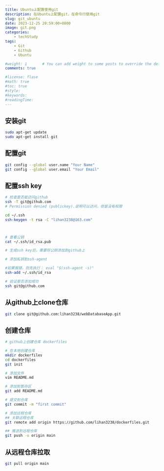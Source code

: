 ```yaml
---
title: Ubuntu上配置使用git
description: 在Ubuntu上配置git，在命令行使用git
slug: git_ubuntu
date: 2023-12-25 20:59:00+0800
image: git.png
categories:
    - techStudy
tags:
    - Git
    - Github
    - Ubuntu

#weight: 1       # You can add weight to some posts to override the default sorting (date descending)
comments: true

#license: flase
#math: true
#toc: true
#style: 
#keywords:
#readingTime:
---
```


## 安装git

```bash
sudo apt-get update
sudo apt-get install git
```

## 配置git

```bash
git config --global user.name "Your Name"
git config --global user.email "Your Email"
```

## 配置ssh key

```bash
# 检查是否能访问github
ssh -T git@github.com
# Permission denied (publickey).说明可以访问，但是没有权限

cd ~/.ssh
ssh-keygen -t rsa -C "lihan3238@163.com"



# 查看公钥
cat ~/.ssh/id_rsa.pub

# 生成ssh key后，需要将公钥添加到github上

# 添加私钥到ssh-agent

#如果报错，则先执行： eval "$(ssh-agent -s)"
ssh-add ~/.ssh/id_rsa

# 验证是否添加成功
ssh git@github.com

```

## 从github上clone仓库

```bash
git clone git@github.com:lihan3238/webDatabaseApp.git
```

## 创建仓库

```bash
# github上创建仓库 dockerfiles

# 在本地创建仓库
mkdir dockerfiles
cd dockerfiles
git init

# 添加文件
vim README.md

# 添加到暂存区
git add README.md

# 提交到仓库
git commit -m "first commit"

# 添加远程仓库
## 关联远程仓库
git remote add origin https://github.com/lihan3238/dockerfiles.git

## 推送到远程仓库
git push -u origin main

```

## 从远程仓库拉取

```bash
git pull origin main

```

